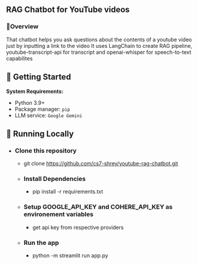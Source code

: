 ## RAG Chatbot for YouTube videos
### 📍Overview
That chatbot helps you ask questions about the contents of a youtube video just by inputting a link to the video
It uses LangChain to create RAG pipeline, youtube-transcript-api for transcript and openai-whisper for speech-to-text capabilites

## 🚀 Getting Started

**System Requirements:**

  - Python 3.9+
  - Package manager: `pip`
  - LLM service: `Google Gemini`
  
## 🤖 Running Locally

  - ### Clone this repository
      - git clone https://github.com/cs7-shrey/youtube-rag-chatbot.git
    - ### Install Dependencies
      - pip install -r requirements.txt
    - ### Setup GOOGLE_API_KEY and COHERE_API_KEY as environement variables
      - get api key from respective providers
    - ### Run the app
      - python -m streamlit run app.py

